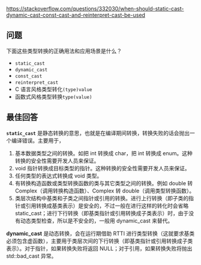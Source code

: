 <https://stackoverflow.com/questions/332030/when-should-static-cast-dynamic-cast-const-cast-and-reinterpret-cast-be-used>

## 问题

下面这些类型转换的正确用法和应用场景是什么？

- `static_cast`
- `dynamic_cast`
- `const_cast`
- `reinterpret_cast`
- C 语言风格类型转化`(type)value`
- 函数式风格类型转换`type(value)`

## 最佳回答

**`static_cast`** 是静态转换的意思，也就是在编译期间转换，转换失败的话会抛出一个编译错误。主要用于，

1. 基本数据类型之间的转换。如把 int 转换成 char，把 int 转换成 enum。这种转换的安全性需要开发人员来保证。
2. void 指针转换成目标类型的指针。这种转换的安全性需要开发人员来保证。
3. 任何类型的表达式转换成 void 类型。
4. 有转换构造函数或类型转换函数的类与其它类型之间的转换。例如 double 转 Complex（调用转换构造函数）、Complex 转 double（调用类型转换函数）。
5. 类层次结构中基类和子类之间指针或引用的转换。进行上行转换（即子类的指针或引用转换成基类表示）是安全的，不过一般在进行这样的转化时会省略 static_cast；进行下行转换（即基类指针或引用转换成子类表示）时，由于没有动态类型检查，所以是不安全的，一般用 dynamic_cast 来替代。

**dynamic_cast** 是动态转换，会在运行期借助 RTTI 进行类型转换（这就要求基类必须包含虚函数），主要用于类层次间的下行转换（即基类指针或引用转换成子类表示）。对于指针，如果转换失败将返回 NULL；对于引用，如果转换失败将抛出 std::bad_cast 异常。


